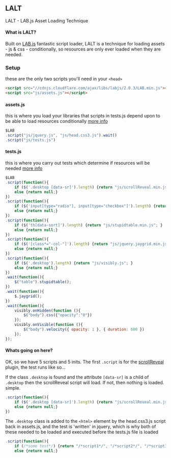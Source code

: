 ## LALT

LALT - LAB.js Asset Loading Technique

#### What is LALT?

Built on [LAB.js](http://labjs.com/) fantastic script loader, LALT is a technique for loading assets - js & css - conditionally, so resources are only ever loaded when they are needed.

### Setup

these are the only two scripts you'll need in your `<head>`

```html
<script src="//cdnjs.cloudflare.com/ajax/libs/labjs/2.0.3/LAB.min.js"></script>
<script src="js/assets.js"></script>
```

#### assets.js

this is where you load your libraries that scripts in tests.js depend upon to be able to load resources conditionally [more info](https://github.com/Paul-Browne/LALT/blob/master/js/assets.js)

```javascript
$LAB
.script("js/jquery.js", "js/head.css3.js").wait()
.script("js/tests.js")
```

#### tests.js

this is where you carry out tests which determine if resources will be needed
[more info](https://github.com/Paul-Browne/LALT/blob/master/js/tests.js)

```javascript
$LAB
.script(function(){
	if ($('.desktop [data-sr]').length) {return "js/scrollReveal.min.js"; }
	else {return null;}	
})
.script(function(){
	if ($('input[type="radio"], input[type="checkbox"]').length) {return "js/icheck.min.js"; }
	else {return null;}	
})
.script(function(){
	if ($('th[data-sort]').length) {return "js/stupidtable.min.js"; }
	else {return null;}	
})
.script(function(){
	if ($('[class*="-col-"]').length) {return "js/jquery.jaygrid.min.js"; }
	else {return null;}
})
.script(function(){
	if ($('.desktop').length) {return "js/visibly.js"; }
	else {return null;}	
})
.wait(function(){
	$("table").stupidtable();
})
.wait(function(){
	$.jaygrid();
})
.wait(function(){
	visibly.onHidden(function (){
    	$("body").css({"opacity":"0"})
	}); 
    visibly.onVisible(function (){
    	$("body").velocity({ opacity: 1 }, { duration: 600 })
	});
});
```

#### Whats going on here?

OK, so we have 5 scripts and 5 inits. The first `.script` is for the [scrollReveal]() plugin, the test runs like so...

If the class `.desktop` is found and the attribute `[data-sr]` is a child of `.desktop` then the scrollReveal script will load. If not, then nothing is loaded. simple.

```javascript
.script(function(){
	if ($('.desktop [data-sr]').length) {return "js/scrollReveal.min.js"; }
	else {return null;}	
})
```

The `.desktop` class is added to the `<html>` element by the head.css3.js script back in assets.js, and the test is 'written' in jquery, which is why both of these needed to be loaded and executed before the tests.js file is loaded 

```javascript
.script(function(){
	if (/*some test*/) {return "/*script1*/", "/*script2*/", "/*script3...*/"; }
	else {return null;}
```














